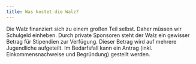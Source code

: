 ```yaml
---
title: Was kostet die Walz?
---
```


Die Walz finanziert sich zu einem großen Teil selbst. Daher müssen wir Schulgeld
einheben. Durch private Sponsoren steht der Walz ein gewisser Betrag für
Stipendien zur Verfügung. Dieser Betrag wird auf mehrere Jugendliche aufgeteilt.
Im Bedarfsfall kann ein Antrag (inkl. Einkommensnachweise und Begründung)
gestellt werden.
